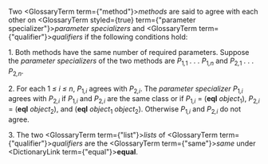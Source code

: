  



Two <GlossaryTerm  term={"method"}><i>methods</i></GlossaryTerm> are said to agree with each other on <GlossaryTerm styled={true} term={"parameter specializer"}><i>parameter specializers</i></GlossaryTerm> and <GlossaryTerm  term={"qualifier"}><i>qualifiers</i></GlossaryTerm> if the following conditions hold: 



1\. Both methods have the same number of required parameters. Suppose the <i>parameter specializers</i> of the two methods are <i>P</i><sub>1<i>,</i>1</sub> <i>. . . P</i><sub>1<i>,n</i></sub> and <i>P</i><sub>2<i>,</i>1</sub> <i>. . . P</i><sub>2<i>,n</i></sub>. 



2\. For each 1 <i>≤ i ≤ n</i>, <i>P</i><sub>1<i>,i</i></sub> agrees with <i>P</i><sub>2<i>,i</i></sub>. The <i>parameter specializer P</i><sub>1<i>,i</i></sub> agrees with <i>P</i><sub>2<i>,i</i></sub> if <i>P</i><sub>1<i>,i</i></sub> and <i>P</i><sub>2<i>,i</i></sub> are the same class or if <i>P</i><sub>1<i>,i</i></sub> = (<b>eql</b> <i>object</i><sub>1</sub>), <i>P</i><sub>2<i>,i</i></sub> = (<b>eql</b> <i>object</i><sub>2</sub>), and (<b>eql</b> <i>object</i><sub>1</sub> <i>object</i><sub>2</sub>). Otherwise <i>P</i><sub>1<i>,i</i></sub> and <i>P</i><sub>2<i>,i</i></sub> do not agree. 



3\. The two <GlossaryTerm  term={"list"}><i>lists</i></GlossaryTerm> of <GlossaryTerm  term={"qualifier"}><i>qualifiers</i></GlossaryTerm> are the <GlossaryTerm  term={"same"}><i>same</i></GlossaryTerm> under <DictionaryLink  term={"equal"}><b>equal</b></DictionaryLink>. 




